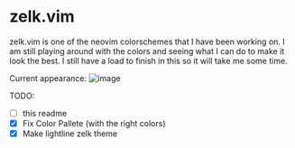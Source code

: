 # zelk.vim
zelk.vim is one of the neovim colorschemes that I have been working on. I am still playing around with the colors and seeing what I can do to make it look the best. I still have a load to finish in this so it will take me some time.


Current appearance:
![image](https://user-images.githubusercontent.com/47650058/125184921-977e4400-e1ef-11eb-9f24-5002f7d28e92.png)


TODO:
- [ ] this readme
- [X] Fix Color Pallete (with the right colors)
- [X] Make lightline zelk theme
